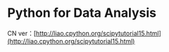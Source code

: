# Python for Data Analysis

CN ver：[http://liao.cpython.org/scipytutorial15.html](http://liao.cpython.org/scipytutorial15.html)

